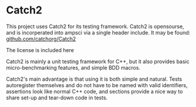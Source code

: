# Catch2

This project uses Catch2 for its testing framework.
Catch2 is opensourse, and is incorperated into ampsci via a single header include.
It may be found: [github.com/catchorg/Catch2](https://github.com/catchorg/Catch2)

The license is included here

Catch2 is mainly a unit testing framework for C++, but it also provides basic micro-benchmarking features, and simple BDD macros.

Catch2's main advantage is that using it is both simple and natural. Tests autoregister themselves and do not have to be named with valid identifiers, assertions look like normal C++ code, and sections provide a nice way to share set-up and tear-down code in tests.
